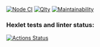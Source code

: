[![Node CI](https://github.com/AlenaDemon/frontend-project-11/actions/workflows/nodejs.yml/badge.svg)](https://github.com/AlenaDemon/frontend-project-11/actions/workflows/nodejs.yml)
[![Qlty](https://github.com/AlenaDemon/frontend-project-11/actions/workflows/build.yml/badge.svg)](https://github.com/AlenaDemon/frontend-project-11/actions/workflows/build.yml)
[![Maintainability](https://qlty.sh/badges/17506f81-391a-42bf-b38c-8826b0e5b444/maintainability.svg)](https://qlty.sh/gh/AlenaDemon/projects/frontend-project-11)
### Hexlet tests and linter status:
[![Actions Status](https://github.com/AlenaDemon/frontend-project-11/actions/workflows/hexlet-check.yml/badge.svg)](https://github.com/AlenaDemon/frontend-project-11/actions)
